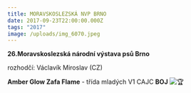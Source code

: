 ```yaml
---
title: MORAVSKOSLEZSKÁ NVP BRNO
date: 2017-09-23T22:00:00.000Z
tags: "2017"
image: /uploads/img_6070.jpeg
---
```

**26.Moravskoslezská národní výstava psů Brno**

rozhodčí: Václavík Miroslav (CZ)

**Amber Glow Zafa Flame** - třída mladých V1 CAJC **BOJ** ![🏆](https://static.xx.fbcdn.net/images/emoji.php/v9/tbe/1/16/1f3c6.png)